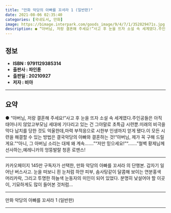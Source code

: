 ```yaml
---
title: "만화 악당의 아빠를 꼬셔라 1 (일반판)"
date: 2021-08-06 02:35:40
categories: [국내도서, 만화]
image: https://bimage.interpark.com/goods_image/9/4/7/1/352829471s.jpg
description: ● “아버님, 저랑 결혼해 주세요!”사고 후 눈을 뜨자 소설 속 세계였다.주인공들은 아직 태어나지 않았고부모님 세대에 기다리고 있는 건 그야말로 초특급 시련뿐.미래의 비극을 막다 납치를 당한 것도 억울한데,마력 부적응으로 시한부 인생까지 얻게 됐다.이 모든 시련을 해결할 수 있는 방법
---
```


## **정보**

- **ISBN : 9791129385314**
- **출판사 : 파인툰**
- **출판일 : 20210927**
- **저자 : 비아**

------



## **요약**

●  “아버님, 저랑 결혼해 주세요!”사고 후 눈을 뜨자 소설 속 세계였다.주인공들은 아직 태어나지 않았고부모님 세대에 기다리고 있는 건 그야말로 초특급 시련뿐.미래의 비극을 막다 납치를 당한 것도 억울한데,마력 부적응으로 시한부 인생까지 얻게 됐다.이 모든 시련을 해결할 수 있는 방법은 결국악당의 아빠와 결혼하는 것!“아버님, 제가 꼭 구해 드릴게요.”“아니, 그 아버님 소리는 대체 왜 계속…….”“저만 믿으세요!”“…….”철벽 황제님께 선사하는,예레니카의 엉뚱발랄 청혼 로맨스!

------

카카오페이지 145만 구독자가 선택한, 만화 악당의 아빠를 꼬셔라 의 단행본. 갑자기 일어난 버스사고. 눈을 떠보니 흰 눈처럼 하얀 피부, 솜사탕같이 달콤해 보이는 연분홍색 머리카락, 그리고 투명한 하늘색 눈동자의 미인이 되어 있었다. 분명히 낯설어야 할 이곳이, 기묘하게도 많이 들어본 것처럼... 

------


만화 악당의 아빠를 꼬셔라 1 (일반판) 

------



